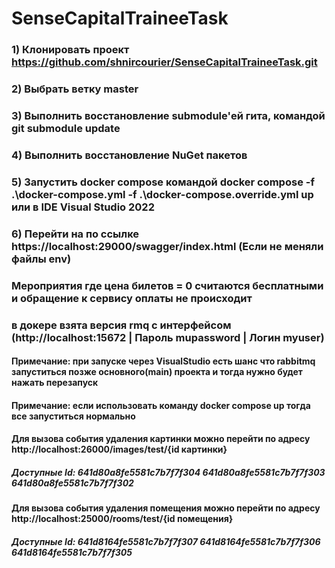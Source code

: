 # SenseCapitalTraineeTask

### 1) Клонировать проект https://github.com/shnircourier/SenseCapitalTraineeTask.git
### 2) Выбрать ветку master
### 3) Выполнить восстановление submodule'ей гита, командой git submodule update
### 4) Выполнить восстановление NuGet пакетов
### 5) Запустить docker compose командой  docker compose -f .\docker-compose.yml -f .\docker-compose.override.yml up или в IDE Visual Studio 2022
### 6) Перейти на по ссылке https://localhost:29000/swagger/index.html  (Если не меняли файлы env)

### Мероприятия где цена билетов = 0 считаются бесплатными и обращение к сервису оплаты не происходит

### в докере взята версия rmq с интерфейсом (http://localhost:15672 | Пароль mupassword | Логин myuser)
#### Примечание: при запуске через VisualStudio есть шанс что rabbitmq запуститься позже основного(main) проекта и тогда нужно будет нажать перезапуск
#### Примечание: если использовать команду docker compose up тогда все запуститься нормально

#### Для вызова события удаления картинки можно перейти по адресу http://localhost:26000/images/test/{id картинки}
##### Доступные Id: 641d80a8fe5581c7b7f7f304 641d80a8fe5581c7b7f7f303 641d80a8fe5581c7b7f7f302


#### Для вызова события удаления помещения можно перейти по адресу http://localhost:25000/rooms/test/{id помещения}
##### Доступные Id: 641d8164fe5581c7b7f7f307 641d8164fe5581c7b7f7f306 641d8164fe5581c7b7f7f305